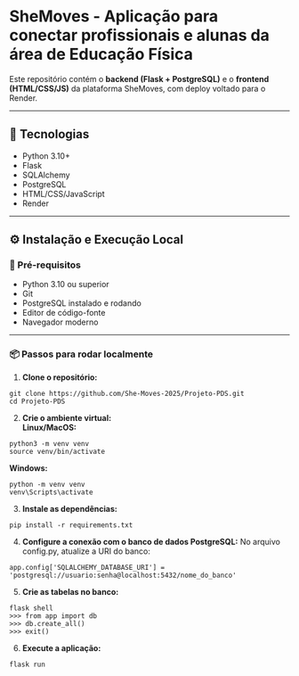 # SheMoves - Aplicação para conectar profissionais e alunas da área de Educação Física

Este repositório contém o **backend (Flask + PostgreSQL)** e o **frontend (HTML/CSS/JS)** da plataforma SheMoves, com deploy voltado para o Render.

---

## 🚀 Tecnologias

- Python 3.10+
- Flask
- SQLAlchemy
- PostgreSQL
- HTML/CSS/JavaScript 
- Render 

---

## ⚙️ Instalação e Execução Local

### 🔧 Pré-requisitos

- Python 3.10 ou superior
- Git
- PostgreSQL instalado e rodando
- Editor de código-fonte
- Navegador moderno

---

### 📦 Passos para rodar localmente

1. **Clone o repositório:**
```
git clone https://github.com/She-Moves-2025/Projeto-PDS.git
cd Projeto-PDS

```
2. **Crie o ambiente virtual:**  
**Linux/MacOS:**
```
python3 -m venv venv
source venv/bin/activate  
```
  **Windows:**
```
python -m venv venv
venv\Scripts\activate  
```
3. **Instale as dependências:**
```
pip install -r requirements.txt
```  

4. **Configure a conexão com o banco de dados PostgreSQL:**
No arquivo config.py, atualize a URI do banco:
```
app.config['SQLALCHEMY_DATABASE_URI'] = 'postgresql://usuario:senha@localhost:5432/nome_do_banco'
```

5. **Crie as tabelas no banco:**
```
flask shell  
>>> from app import db  
>>> db.create_all()  
>>> exit()
```

6. **Execute a aplicação:**
```
flask run
```





